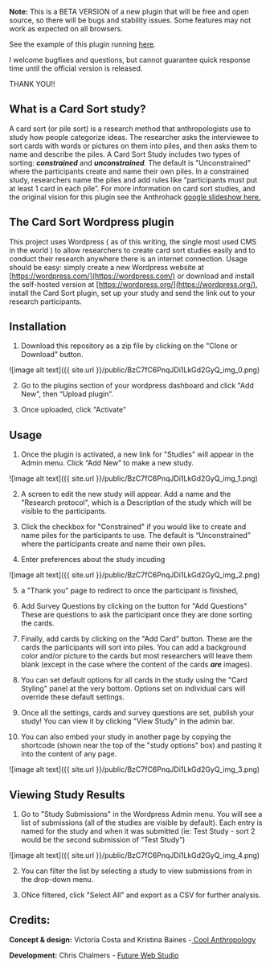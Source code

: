**Note:** This is a BETA VERSION of a new plugin that will be free and open source, so there will be bugs and stability issues. Some features may not work as expected on all browsers. 

See the example of this plugin running [here](https://futureproduc.wpengine.com/anthrohack/study/stereotyping/).

I welcome bugfixes and questions, but cannot guarantee quick response time until the official version is released. 

THANK YOU!!

## What is a **Card Sort** study?

A card sort (or pile sort) is a research method that anthropologists use to study how people categorize ideas. The researcher asks the interviewee to sort cards with words or pictures on them into piles, and then asks them to name and describe the piles. A Card Sort Study includes two types of sorting: **_constrained_** and **_unconstrained_***.* The default is "Unconstrained" where the participants create and name their own piles. In a constrained study, researchers name the piles and add rules like “participants must put at least 1 card in each pile”. For more information on card sort studies, and the original vision for this plugin see the Anthrohack [google slideshow here. ](https://docs.google.com/presentation/d/e/2PACX-1vQOX5eaHgjusUovmNez_gaySEWhf__anKzTjqp4wFORGxMyC0nY0yEFnH1Qhi04X7-28DsqSV7hQa8k/embed?start=false&loop=false&delayms=60000000)

## The Card Sort **Wordpress** plugin

This project uses Wordpress ( as of this writing, the single most used CMS in the world ) to allow researchers to create card sort studies easily and to conduct their research anywhere there is an internet connection. Usage should be easy: simply create a new Wordpress website at [https://wordpress.com/](https://wordpress.com/) or download and install the self-hosted version at [https://wordpress.org/](https://wordpress.org/), install the Card Sort plugin, set up your study and send the link out to your research participants. 

## Installation

1. Download this repository as a zip file by clicking on the "Clone or Download" button. 

![image alt text]({{ site.url }}/public/BzC7fC6PnqJDi1LkGd2GyQ_img_0.png)

2. Go to the plugins section of your wordpress dashboard and click "Add New", then “Upload plugin”.

3. Once uploaded, click "Activate"

## Usage

1. Once the plugin is activated, a new link for "Studies" will appear in the Admin menu. Click “Add New” to make a new study.

![image alt text]({{ site.url }}/public/BzC7fC6PnqJDi1LkGd2GyQ_img_1.png)

2. A screen to edit the new study will appear. Add a name and the "Research protocol", which is a Description of the study which will be visible to the participants.

3. Click the checkbox for "Constrained" if you would like to create and name piles for the participants to use. The default is “Unconstrained” where the participants create and name their own piles. 

4. Enter preferences about the study incuding 

![image alt text]({{ site.url }}/public/BzC7fC6PnqJDi1LkGd2GyQ_img_2.png)

5. a "Thank you" page to redirect to once the participant is finished, 

6. Add Survey Questions by clicking on the button for "Add Questions" These are questions to ask the participant once they are done sorting the cards. 

7. Finally, add cards by clicking on the "Add Card" button. These are the cards the participants will sort into piles. You can add a background color and/or picture to the cards but most researchers will leave them blank (except in the case where the content of the cards **_are_** images).

8. You can set default options for all cards in the study using the "Card Styling" panel at the very bottom. Options set on individual cars will override these default settings. 

9. Once all the settings, cards and survey questions are set, publish your study! You can view it by clicking "View Study" in the admin bar.

10. You can also embed your study in another page by copying the shortcode (shown near the top of the "study options" box) and pasting it into the content of any page. 

![image alt text]({{ site.url }}/public/BzC7fC6PnqJDi1LkGd2GyQ_img_3.png)

## Viewing Study Results

1. Go to "Study Submissions" in the Wordpress Admin menu. You will see a list of submissions (all of the studies are visible by default). Each entry is named for the study and when it was submitted (ie: Test Study - sort 2 would be the second submission of “Test Study”) 

![image alt text]({{ site.url }}/public/BzC7fC6PnqJDi1LkGd2GyQ_img_4.png)

2. You can filter the list by selecting a study to view submissions from in the drop-down menu.

3. ONce filtered, click "Select All" and export as a CSV for further analysis.

## Credits:

**Concept & design:** Victoria Costa and Kristina Baines -[ Cool Anthropology](http://www.coolanthropology.com/)

**Development:** Chris Chalmers - [Future Web Studio](https://futurewebstudio.com/)

